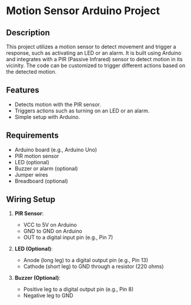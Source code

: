 # Motion Sensor Arduino Project

## Description

This project utilizes a motion sensor to detect movement and trigger a response, such as activating an LED or an alarm. It is built using Arduino and integrates with a PIR (Passive Infrared) sensor to detect motion in its vicinity. The code can be customized to trigger different actions based on the detected motion.

## Features
- Detects motion with the PIR sensor.
- Triggers actions such as turning on an LED or an alarm.
- Simple setup with Arduino.

## Requirements

- Arduino board (e.g., Arduino Uno)
- PIR motion sensor
- LED (optional)
- Buzzer or alarm (optional)
- Jumper wires
- Breadboard (optional)

## Wiring Setup

1. **PIR Sensor**:
   - VCC to 5V on Arduino
   - GND to GND on Arduino
   - OUT to a digital input pin (e.g., Pin 7)

2. **LED (Optional)**:
   - Anode (long leg) to a digital output pin (e.g., Pin 13)
   - Cathode (short leg) to GND through a resistor (220 ohms)

3. **Buzzer (Optional)**:
   - Positive leg to a digital output pin (e.g., Pin 8)
   - Negative leg to GND



